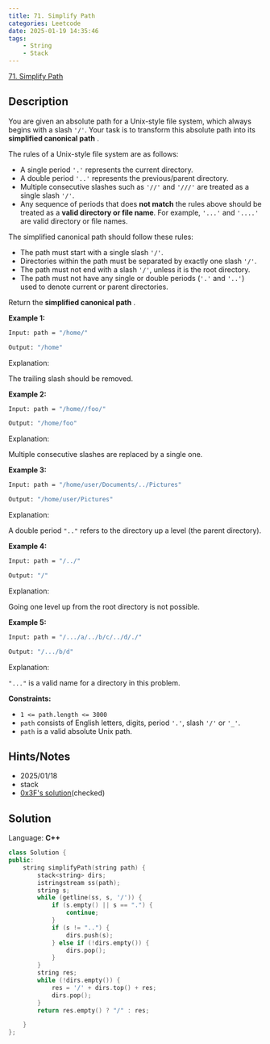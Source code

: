 ```yaml
---
title: 71. Simplify Path
categories: Leetcode
date: 2025-01-19 14:35:46
tags:
    - String
    - Stack
---
```


[71. Simplify Path](https://leetcode.com/problems/simplify-path/description/?envType=company&envId=facebook&favoriteSlug=facebook-three-months)

## Description

You are given an absolute path for a Unix-style file system, which always begins with a slash `'/'`. Your task is to transform this absolute path into its **simplified canonical path** .

The rules of a Unix-style file system are as follows:

- A single period `'.'` represents the current directory.
- A double period `'..'` represents the previous/parent directory.
- Multiple consecutive slashes such as `'//'` and `'///'` are treated as a single slash `'/'`.
- Any sequence of periods that does **not match**  the rules above should be treated as a **valid directory or file name**. For example, `'...'` and `'....'` are valid directory or file names.

The simplified canonical path should follow these rules:

- The path must start with a single slash `'/'`.
- Directories within the path must be separated by exactly one slash `'/'`.
- The path must not end with a slash `'/'`, unless it is the root directory.
- The path must not have any single or double periods (`'.'` and `'..'`) used to denote current or parent directories.

Return the **simplified canonical path** .

**Example 1:**

```bash
Input: path = "/home/"

Output: "/home"
```

Explanation:

The trailing slash should be removed.

**Example 2:**

```bash
Input: path = "/home//foo/"

Output: "/home/foo"
```

Explanation:

Multiple consecutive slashes are replaced by a single one.

**Example 3:**

```bash
Input: path = "/home/user/Documents/../Pictures"

Output: "/home/user/Pictures"
```

Explanation:

A double period `".."` refers to the directory up a level (the parent directory).

**Example 4:**

```bash
Input: path = "/../"

Output: "/"
```

Explanation:

Going one level up from the root directory is not possible.

**Example 5:**

```bash
Input: path = "/.../a/../b/c/../d/./"

Output: "/.../b/d"
```

Explanation:

`"..."` is a valid name for a directory in this problem.

**Constraints:**

- `1 <= path.length <= 3000`
- `path` consists of English letters, digits, period `'.'`, slash `'/'` or `'_'`.
- `path` is a valid absolute Unix path.

## Hints/Notes

- 2025/01/18
- stack
- [0x3F's solution](https://leetcode.cn/problems/simplify-path/?envType=company&envId=facebook&favoriteSlug=facebook-three-months)(checked)

## Solution

Language: **C++**

```C++
class Solution {
public:
    string simplifyPath(string path) {
        stack<string> dirs;
        istringstream ss(path);
        string s;
        while (getline(ss, s, '/')) {
            if (s.empty() || s == ".") {
                continue;
            }
            if (s != "..") {
                dirs.push(s);
            } else if (!dirs.empty()) {
                dirs.pop();
            }
        }
        string res;
        while (!dirs.empty()) {
            res = '/' + dirs.top() + res;
            dirs.pop();
        }
        return res.empty() ? "/" : res;

    }
};
```
